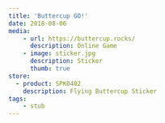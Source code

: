 ```yaml
---
title: 'Buttercup GO!'
date: 2018-08-06
media:
    - url: https://buttercup.rocks/
      description: Online Game
    - image: sticker.jpg
      description: Sticker
      thumb: true
store:
  - product: SPK0402
    description: Flying Buttercup Sticker
tags:
    - stub
---
```

